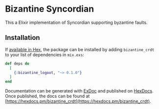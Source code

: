 # Bizantine Syncordian

This a Elixir implementation of Syncordian supporting byzantine faults.

## Installation

If [available in Hex](https://hex.pm/docs/publish), the package can be installed
by adding `bizantine_crdt` to your list of dependencies in `mix.exs`:

```elixir
def deps do
  [
    {:bizantine_logoot, "~> 0.1.0"}
  ]
end
```

Documentation can be generated with [ExDoc](https://github.com/elixir-lang/ex_doc)
and published on [HexDocs](https://hexdocs.pm). Once published, the docs can
be found at [https://hexdocs.pm/bizantine_crdt](https://hexdocs.pm/bizantine_crdt).

